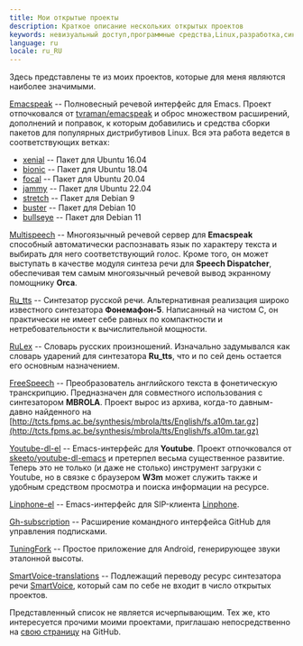 ```yaml
---
title: Мои открытые проекты
description: Краткое описание нескольких открытых проектов
keywords: невизуальный доступ,программные средства,Linux,разработка,синтез речи
language: ru
locale: ru_RU
---
```


Здесь представлены те из моих проектов, которые для меня являются
наиболее значимыми.

[Emacspeak](https://github.com/poretsky/emacspeak) -- Полновесный
речевой интерфейс для Emacs. Проект отпочковался от
[tvraman/emacspeak](https://github.com/tvraman/emacspeak) и оброс
множеством расширений, дополнений и поправок, к которым добавились и
средства сборки пакетов для популярных дистрибутивов Linux. Вся эта
работа ведется в соответствующих ветках:

- [xenial](https://github.com/poretsky/emacspeak/tree/xenial) --
  Пакет для Ubuntu 16.04
- [bionic](https://github.com/poretsky/emacspeak/tree/bionic) --
  Пакет для Ubuntu 18.04
- [focal](https://github.com/poretsky/emacspeak/tree/focal) --
  Пакет для Ubuntu 20.04
- [jammy](https://github.com/poretsky/emacspeak/tree/jammy) --
  Пакет для Ubuntu 22.04
- [stretch](https://github.com/poretsky/emacspeak/tree/stretch) --
  Пакет для Debian 9
- [buster](https://github.com/poretsky/emacspeak/tree/buster) --
  Пакет для Debian 10
- [bullseye](https://github.com/poretsky/emacspeak/tree/bullseye) --
  Пакет для Debian 11

[Multispeech](https://github.com/poretsky/multispeech) -- Многоязычный
речевой сервер для **Emacspeak** способный автоматически распознавать
язык по характеру текста и выбирать для него соответствующий
голос. Кроме того, он может выступать в качестве модуля синтеза речи
для **Speech Dispatcher**, обеспечивая тем самым многоязычный речевой
вывод экранному помощнику **Orca**.

[Ru_tts](https://github.com/poretsky/ru_tts) -- Синтезатор русской
речи. Альтернативная реализация широко известного синтезатора
**Фонемафон-5**. Написанный на чистом C, он практически не имеет себе
равных по компактности и нетребовательности к вычислительной мощности.

[RuLex](https://github.com/poretsky/rulex) -- Словарь русских
произношений. Изначально задумывался как словарь ударений для
синтезатора **Ru_tts**, что и по сей день остается его основным
назначением.

[FreeSpeech](https://github.com/poretsky/freespeech) --
Преобразователь английского текста в фонетическую
транскрипцию. Предназначен для совместного использования с
синтезатором **MBROLA**. Проект вырос из архива, когда-то давным-давно
найденного на
[http://tcts.fpms.ac.be/synthesis/mbrola/tts/English/fs.a10m.tar.gz](http://tcts.fpms.ac.be/synthesis/mbrola/tts/English/fs.a10m.tar.gz)

[Youtube-dl-el](https://github.com/poretsky/youtube-dl-emacs) --
Emacs-интерфейс для **Youtube**. Проект отпочковался от
[skeeto/youtube-dl-emacs](https://github.com/skeeto/youtube-dl-emacs)
и претерпел весьма существенное развитие. Теперь это не только (и даже
не столько) инструмент загрузки с Youtube, но в связке с браузером
**W3m** может служить также и удобным средством просмотра и поиска
информации на ресурсе.

[Linphone-el](https://github.com/poretsky/linphone-el) --
Emacs-интерфейс для SIP-клиента
[Linphone](https://www.linphone.org/en/homepage-linphone/).

[Gh-subscription](https://github.com/poretsky/gh-subscription) --
Расширение командного интерфейса GitHub для управления подписками.

[TuningFork](https://github.com/poretsky/TuningFork) -- Простое
приложение для Android, генерирующее звуки эталонной высоты.

[SmartVoice-translations](https://github.com/poretsky/SmartVoice-translations) --
Подлежащий переводу ресурс синтезатора речи
[SmartVoice](android/smartvoice/index-ru.md), который сам по себе не
входит в число открытых проектов.

Представленный список не является исчерпывающим. Тех же, кто
интересуется прочими моими проектами, приглашаю непосредственно на
[свою страницу](https://github.com/poretsky) на GitHub.
